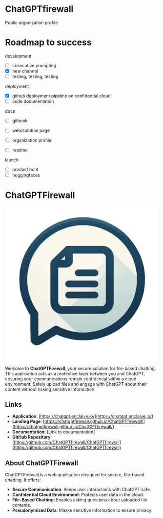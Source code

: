# ChatGPTfirewall

Public organization profile

# Roadmap to success
development
- [ ] cosecutive prompting
- [x] new channel
- [ ] testing, testing, testing

deployment
- [x] github deployment pipeline on confidential cloud
- [ ] code documentation

docs
- [ ] gitbook
- [ ] web/solution page
- [ ] organization profile
- [ ] readme


launch
- [ ] product hunt
- [ ] huggingfaces

# ChatGPTFirewall

![ChatGPTFirewall Logo](/images/android-chrome-512x512.png)

Welcome to **ChatGPTFirewall**, your secure solution for file-based chatting. This application acts as a protective layer between you and ChatGPT, ensuring your communications remain confidential within a cloud environment. Safely upload files and engage with ChatGPT about their content without risking sensitive information.

## Links

- **Application**: [https://chatgpt.enclaive.io/](https://chatgpt.enclaive.io/)
- **Landing Page**: [https://chatgptfirewall.github.io/ChatGPTfirewall/](https://chatgptfirewall.github.io/ChatGPTfirewall/)
- **Documentation**: [Link to documentation]
- **GitHub Repository**: [https://github.com/ChatGPTfirewall/ChatGPTfirewall](https://github.com/ChatGPTfirewall/ChatGPTfirewall)

## About ChatGPTFirewall

ChatGPTFirewall is a web application designed for secure, file-based chatting. It offers:

- **Secure Communication**: Keeps user interactions with ChatGPT safe.
- **Confidential Cloud Environment**: Protects user data in the cloud.
- **File-Based Chatting**: Enables asking questions about uploaded file contents.
- **Pseudonymized Data**: Masks sensitive information to ensure privacy.
